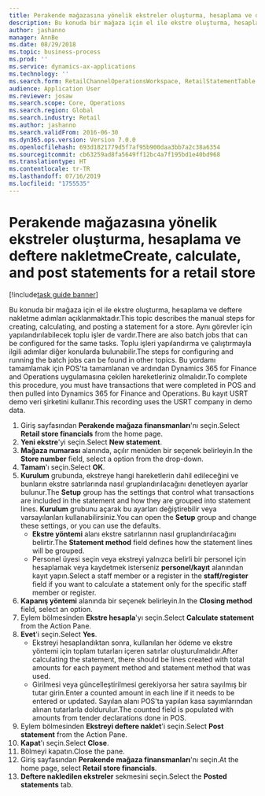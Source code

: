 ```yaml
---
title: Perakende mağazasına yönelik ekstreler oluşturma, hesaplama ve deftere nakletme
description: Bu konuda bir mağaza için el ile ekstre oluşturma, hesaplama ve deftere nakletme adımları açıklanmaktadır.
author: jashanno
manager: AnnBe
ms.date: 08/29/2018
ms.topic: business-process
ms.prod: ''
ms.service: dynamics-ax-applications
ms.technology: ''
ms.search.form: RetailChannelOperationsWorkspace, RetailStatementTable
audience: Application User
ms.reviewer: josaw
ms.search.scope: Core, Operations
ms.search.region: Global
ms.search.industry: Retail
ms.author: jashanno
ms.search.validFrom: 2016-06-30
ms.dyn365.ops.version: Version 7.0.0
ms.openlocfilehash: 693d1821779d5f7af95b900daa3bb7a2c38a6354
ms.sourcegitcommit: cb63259ad8fa5649ff12bc4a7f195bd1e40bd968
ms.translationtype: HT
ms.contentlocale: tr-TR
ms.lasthandoff: 07/16/2019
ms.locfileid: "1755535"
---
```

# <a name="create-calculate-and-post-statements-for-a-retail-store"></a><span data-ttu-id="0ada8-103">Perakende mağazasına yönelik ekstreler oluşturma, hesaplama ve deftere nakletme</span><span class="sxs-lookup"><span data-stu-id="0ada8-103">Create, calculate, and post statements for a retail store</span></span>

[!include[task guide banner](../includes/task-guide-banner.md)]

<span data-ttu-id="0ada8-104">Bu konuda bir mağaza için el ile ekstre oluşturma, hesaplama ve deftere nakletme adımları açıklanmaktadır.</span><span class="sxs-lookup"><span data-stu-id="0ada8-104">This topic describes the manual steps for creating, calculating, and posting a statement for a store.</span></span> <span data-ttu-id="0ada8-105">Aynı görevler için yapılandırılabilecek toplu işler de vardır.</span><span class="sxs-lookup"><span data-stu-id="0ada8-105">There are also batch jobs that can be configured for the same tasks.</span></span> <span data-ttu-id="0ada8-106">Toplu işleri yapılandırma ve çalıştırmayla ilgili adımlar diğer konularda bulunabilir.</span><span class="sxs-lookup"><span data-stu-id="0ada8-106">The steps for configuring and running the batch jobs can be found in other topics.</span></span> <span data-ttu-id="0ada8-107">Bu yordamı tamamlamak için POS'ta tamamlanan ve ardından Dynamics 365 for Finance and Operations uygulamasına çekilen hareketleriniz olmalıdır.</span><span class="sxs-lookup"><span data-stu-id="0ada8-107">To complete this procedure, you must have transactions that were completed in POS and then pulled into Dynamics 365 for Finance and Operations.</span></span> <span data-ttu-id="0ada8-108">Bu kayıt USRT demo veri şirketini kullanır.</span><span class="sxs-lookup"><span data-stu-id="0ada8-108">This recording uses the USRT company in demo data.</span></span>

1. <span data-ttu-id="0ada8-109">Giriş sayfasından **Perakende mağaza finansmanları**'nı seçin.</span><span class="sxs-lookup"><span data-stu-id="0ada8-109">Select **Retail store financials** from the home page.</span></span>
2. <span data-ttu-id="0ada8-110">**Yeni ekstre**'yi seçin.</span><span class="sxs-lookup"><span data-stu-id="0ada8-110">Select **New statement**.</span></span>
3. <span data-ttu-id="0ada8-111">**Mağaza numarası** alanında, açılır menüden bir seçenek belirleyin.</span><span class="sxs-lookup"><span data-stu-id="0ada8-111">In the **Store number** field, select a option from the drop-down.</span></span>
4. <span data-ttu-id="0ada8-112">**Tamam**'ı seçin.</span><span class="sxs-lookup"><span data-stu-id="0ada8-112">Select **OK**.</span></span>
5. <span data-ttu-id="0ada8-113">**Kurulum** grubunda, ekstreye hangi hareketlerin dahil edileceğini ve bunların ekstre satırlarında nasıl gruplandırılacağını denetleyen ayarlar bulunur.</span><span class="sxs-lookup"><span data-stu-id="0ada8-113">The **Setup** group has the settings that control what transactions are included in the statement and how they are grouped into statement lines.</span></span> <span data-ttu-id="0ada8-114">**Kurulum** grubunu açarak bu ayarları değiştirebilir veya varsayılanları kullanabilirsiniz.</span><span class="sxs-lookup"><span data-stu-id="0ada8-114">You can open the **Setup** group and change these settings, or you can use the defaults.</span></span>  
    - <span data-ttu-id="0ada8-115">**Ekstre yöntemi** alanı ekstre satırlarının nasıl gruplandırılacağını belirtir.</span><span class="sxs-lookup"><span data-stu-id="0ada8-115">The **Statement method** field defines how the statement lines will be grouped.</span></span>  
    - <span data-ttu-id="0ada8-116">Personel üyesi seçin veya ekstreyi yalnızca belirli bir personel için hesaplamak veya kaydetmek isterseniz **personel/kayıt** alanından kayıt yapın.</span><span class="sxs-lookup"><span data-stu-id="0ada8-116">Select a staff member or a register in the **staff/register** field if you want to calculate a statement only for the specific staff member or register.</span></span>  
6. <span data-ttu-id="0ada8-117">**Kapanış yöntemi** alanında bir seçenek belirleyin.</span><span class="sxs-lookup"><span data-stu-id="0ada8-117">In the **Closing method** field, select an option.</span></span>
7. <span data-ttu-id="0ada8-118">Eylem bölmesinden **Ekstre hesapla**'yı seçin.</span><span class="sxs-lookup"><span data-stu-id="0ada8-118">Select **Calculate statement** from the Action Pane.</span></span>
8. <span data-ttu-id="0ada8-119">**Evet**'i seçin.</span><span class="sxs-lookup"><span data-stu-id="0ada8-119">Select **Yes**.</span></span>
    - <span data-ttu-id="0ada8-120">Ekstreyi hesaplandıktan sonra, kullanılan her ödeme ve ekstre yöntemi için toplam tutarları içeren satırlar oluşturulmalıdır.</span><span class="sxs-lookup"><span data-stu-id="0ada8-120">After calculating the statement, there should be lines created with total amounts for each payment method and statement method that was used.</span></span>  
    - <span data-ttu-id="0ada8-121">Girilmesi veya güncelleştirilmesi gerekiyorsa her satıra sayılmış bir tutar girin.</span><span class="sxs-lookup"><span data-stu-id="0ada8-121">Enter a counted amount in each line if it needs to be entered or updated.</span></span> <span data-ttu-id="0ada8-122">Sayılan alanı POS'ta yapılan kasa sayımlarından alınan tutarlarla doldurulur.</span><span class="sxs-lookup"><span data-stu-id="0ada8-122">The counted field is populated with amounts from tender declarations done in POS.</span></span>  
9. <span data-ttu-id="0ada8-123">Eylem bölmesinden **Ekstreyi deftere naklet**'i seçin.</span><span class="sxs-lookup"><span data-stu-id="0ada8-123">Select **Post statement** from the Action Pane.</span></span>
10. <span data-ttu-id="0ada8-124">**Kapat**'ı seçin.</span><span class="sxs-lookup"><span data-stu-id="0ada8-124">Select **Close**.</span></span>
11. <span data-ttu-id="0ada8-125">Bölmeyi kapatın.</span><span class="sxs-lookup"><span data-stu-id="0ada8-125">Close the pane.</span></span>
12. <span data-ttu-id="0ada8-126">Giriş sayfasından **Perakende mağaza finansmanları**'nı seçin.</span><span class="sxs-lookup"><span data-stu-id="0ada8-126">At the home page, select **Retail store financials**.</span></span>
13. <span data-ttu-id="0ada8-127">**Deftere nakledilen ekstreler** sekmesini seçin.</span><span class="sxs-lookup"><span data-stu-id="0ada8-127">Select the **Posted statements** tab.</span></span>

